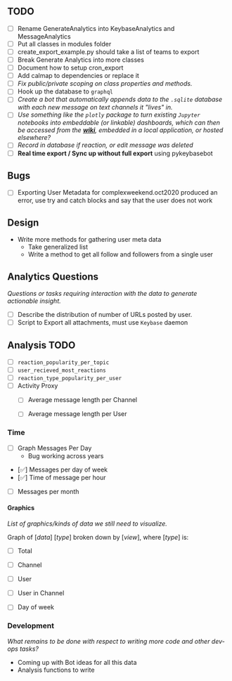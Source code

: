 ## TODO

- [ ] Rename GenerateAnalytics into KeybaseAnalytics and MessageAnalytics
- [ ] Put all classes in modules folder
- [ ] create_export_example.py should take a list of teams to export
- [ ] Break Generate Analytics into more classes
- [ ] Document how to setup cron_export
- [ ] Add calmap to dependencies or replace it
- [ ] *Fix public/private scoping on class properties and methods.*
- [ ] Hook up the database to `graphql`
- [ ] *Create a bot that automatically appends data to the `.sqlite` database with each new message on text channels it "lives" in.*
- [ ] *Use something like the `plotly` package to turn existing `Jupyter` notebooks into embeddable (or linkable) dashboards, which can then be accessed from the **[wiki](https://wiki.dentropydaemon.io/Dashboards)**, embedded in a local application, or hosted elsewhere?*
- [ ] *Record in database if reaction, or edit message was deleted*
- [ ] **Real time export / Sync up without full export** using pykeybasebot

## Bugs

- [ ] Exporting User Metadata for complexweekend.oct2020 produced an error, use try and catch blocks and say that the user does not work

## Design

- Write more methods for gathering user meta data
  - Take generalized list
  - Write a method to get all follow and followers from a single user


## Analytics Questions

*Questions or tasks requiring interaction with the data to generate actionable insight.*
- [ ] Describe the distribution of number of URLs posted by user. 
- [ ] Script to Export all attachments, must use `Keybase` daemon

## Analysis TODO

- [ ] `reaction_popularity_per_topic` 
- [ ] `user_recieved_most_reactions` 
- [ ] `reaction_type_popularity_per_user` 
- [ ] Activity Proxy
  - [ ] Average message length per Channel
  - [ ] Average message length per User


### Time

- [ ] Graph Messages Per Day
  - Bug working across years
- [✅] Messages per day of week
- [✅] Time of message per hour
- [ ] Messages per month
 
#### Graphics ####

_List of graphics/kinds of data we still need to visualize._

Graph of [*data*] [*type*] broken down by [*view*], where [*type*] is:

- [ ] Total
- [ ] Channel
- [ ] User
- [ ] User in Channel
- [ ] Day of week


### Development

*What remains to be done with respect to writing more code and other dev-ops tasks?*

* Coming up with Bot ideas for all this data
* Analysis functions to write
